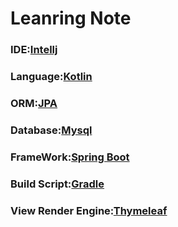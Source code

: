 # Leanring Note

### IDE:[Intellj](./doc/intellj.md)
### Language:[Kotlin](./doc/kotlin.md)
### ORM:[JPA](./doc/jpa.md)
### Database:[Mysql](./doc/mysql.md)
### FrameWork:[Spring Boot](./doc/spring_boot.md)
### Build Script:[Gradle](./doc/gradle.md)
### View Render Engine:[Thymeleaf](./doc/thymeleaf.md)

